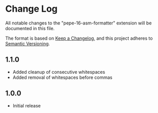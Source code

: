 # Change Log

All notable changes to the "pepe-16-asm-formatter" extension will be documented in this file.

The format is based on [Keep a Changelog](https://keepachangelog.com/en/1.0.0/),
and this project adheres to [Semantic Versioning](https://semver.org/spec/v2.0.0.html).

## 1.1.0

- Added cleanup of consecutive whitespaces
- Added removal of whitespaces before commas

## 1.0.0

- Initial release
